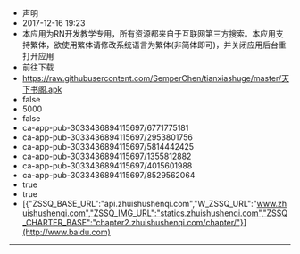 - 声明
- 2017-12-16 19:23
- 本应用为RN开发教学专用，所有资源都来自于互联网第三方搜索。本应用支持繁体，欲使用繁体请修改系统语言为繁体(非简体即可)，并关闭应用后台重打开应用
- 前往下载
- https://raw.githubusercontent.com/SemperChen/tianxiashuge/master/天下书阁.apk
- false
- 5000
- false
- ca-app-pub-3033436894115697/6771775181
- ca-app-pub-3033436894115697/2953801756
- ca-app-pub-3033436894115697/5814442425
- ca-app-pub-3033436894115697/1355812882
- ca-app-pub-3033436894115697/4015601988
- ca-app-pub-3033436894115697/8529562064
- true
- true
-  [{"ZSSQ_BASE_URL":"api.zhuishushenqi.com","W_ZSSQ_URL":"www.zhuishushenqi.com","ZSSQ_IMG_URL":"statics.zhuishushenqi.com","ZSSQ_CHARTER_BASE":"chapter2.zhuishushenqi.com/chapter/"}](http://www.baidu.com)
---
